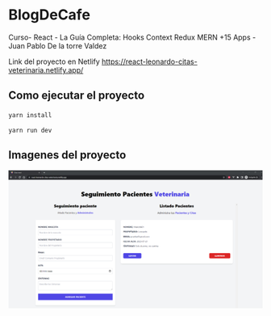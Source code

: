 # BlogDeCafe

Curso- React - La Guía Completa: Hooks Context Redux MERN +15 Apps - Juan Pablo De la torre Valdez

Link del proyecto en Netlify
https://react-leonardo-citas-veterinaria.netlify.app/

## Como ejecutar el proyecto
```
yarn install
```
```
yarn run dev
```

## Imagenes del proyecto
![Image text](https://github.com/LeonardoAbraham/react-citas-veterinaria/blob/main/public/pantallaCitas.png)
